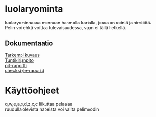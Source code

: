 # luolaryominta
luolaryominnassa mennaan hahmolla kartalla, jossa on seiniä ja hirviöitä. Pelin voi ehkä voittaa tulevaisuudessa, vaan ei tällä hetkellä.

## Dokumentaatio
[Tarkempi kuvaus](dokumentaatio/aiheenKuvausJaRakenne.md)  
[Tuntikirjanpito](dokumentaatio/tuntikirjanpito.md)  
[pit-raportti](http://htmlpreview.github.io/?https://github.com/ankatus/luolaryominta/blob/master/dokumentaatio/pit-raportti/201702242020/index.html)  
[checkstyle-raportti](http://htmlpreview.github.io/?https://github.com/ankatus/luolaryominta/blob/master/dokumentaatio/checkstyle-raportti/site/checkstyle.html)

# Käyttöohjeet
q,w,e,a,s,d,z,x,c liikuttaa pelaajaa  
ruudulla olevista napeista voi valita pelimoodin

